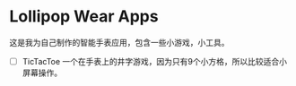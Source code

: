 # Lollipop Wear Apps

这是我为自己制作的智能手表应用，包含一些小游戏，小工具。

* [ ] TicTacToe 一个在手表上的井字游戏，因为只有9个小方格，所以比较适合小屏幕操作。
